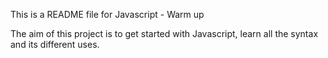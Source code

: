 This is a README file for Javascript - Warm up

The aim of this project is to get started with Javascript, learn all the syntax and its different uses.
